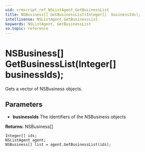 ```yaml
---
uid: crmscript_ref_NSListAgent_GetBusinessList
title: NSBusiness[] GetBusinessList(Integer[]  businessIds);
intellisense: NSListAgent.GetBusinessList
keywords: NSListAgent, GetBusinessList
so.topic: reference
---
```


# NSBusiness[] GetBusinessList(Integer[]  businessIds);

Gets a vector of NSBusiness objects.

## Parameters

* **businessIds** The identifiers of the NSBusiness objects

**Returns:** NSBusiness[]

```crmscript
Integer[] ids;
NSListAgent agent;
NSBusiness[] list = agent.GetBusinessList(ids);
```

